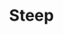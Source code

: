 ---
title: Steep
crosslinks:
- livven
- youtubefactsbot
- anti_gif_bot
- tmsbmeta
- GhostRecon
- me_irl
- nintendo
- john_yukis_bots
- gifsthatendtoosoon
- ShadowBan
- SweatyPalms
- funny
- gaming
- nvidia
- youtubot
- skiing
- GlobalOffensive
- gifs
- NameThatSong
- PS4
---